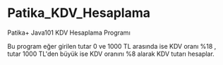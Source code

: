 # Patika_KDV_Hesaplama
Patika+ Java101 KDV Hesaplama Programı

Bu program eğer girilen tutar 0 ve 1000 TL arasında ise KDV oranı %18 , tutar 1000 TL'den büyük ise KDV oranını %8 alarak KDV tutarı hesaplar. 

